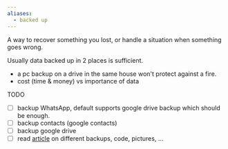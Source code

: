 ```yaml
---
aliases:
  - backed up
---
```


A way to recover something you lost, or handle a situation when something goes wrong.

Usually data backed up in 2 places is sufficient.
- a pc backup on a drive in the same house won't protect against a fire. 
- cost (time & money) vs importance of data

TODO
- [ ] backup WhatsApp, default supports google drive backup which should be enough.
- [ ] backup contacts (google contacts)
- [ ] backup google drive
- [ ] read [article](https://github.com/geerlingguy/my-backup-plan) on different backups, code, pictures, ...